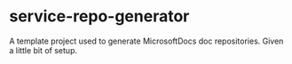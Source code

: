# service-repo-generator
A template project used to generate MicrosoftDocs doc repositories. Given a little bit of setup.
